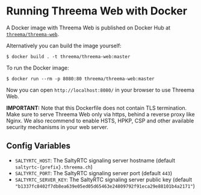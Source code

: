 # Running Threema Web with Docker

A Docker image with Threema Web is published on Docker Hub at
[`threema/threema-web`](https://hub.docker.com/r/threema/threema-web).

Alternatively you can build the image yourself:

    $ docker build . -t threema/threema-web:master

To run the Docker image:

    $ docker run --rm -p 8080:80 threema/threema-web:master

Now you can open `http://localhost:8080/` in your browser to use Threema Web.

**IMPORTANT:** Note that this Dockerfile does not contain TLS termination. Make
sure to serve Threema Web only via https, behind a reverse proxy like Nginx. We
also recommend to enable HSTS, HPKP, CSP and other available security
mechanisms in your web server.


## Config Variables

- `SALTYRTC_HOST`: The SaltyRTC signaling server hostname
  (default `saltyrtc-{prefix}.threema.ch`)
- `SALTYRTC_PORT`: The SaltyRTC signaling server port (default `443`)
- `SALTYRTC_SERVER_KEY`: The SaltyRTC signaling server public key
  (default `"b1337fc8402f7db8ea639e05ed05d65463e24809792f91eca29e88101b4a2171"`)
